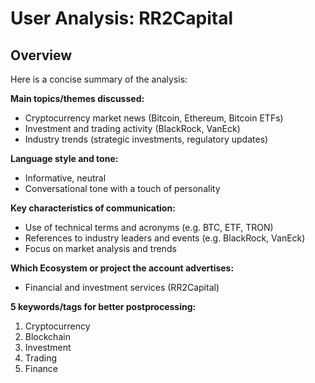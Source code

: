 # User Analysis: RR2Capital

## Overview

Here is a concise summary of the analysis:

**Main topics/themes discussed:**
* Cryptocurrency market news (Bitcoin, Ethereum, Bitcoin ETFs)
* Investment and trading activity (BlackRock, VanEck)
* Industry trends (strategic investments, regulatory updates)

**Language style and tone:**
* Informative, neutral
* Conversational tone with a touch of personality

**Key characteristics of communication:**

* Use of technical terms and acronyms (e.g. BTC, ETF, TRON)
* References to industry leaders and events (e.g. BlackRock, VanEck)
* Focus on market analysis and trends

**Which Ecosystem or project the account advertises:**
* Financial and investment services (RR2Capital)

**5 keywords/tags for better postprocessing:**

1. Cryptocurrency
2. Blockchain
3. Investment
4. Trading
5. Finance